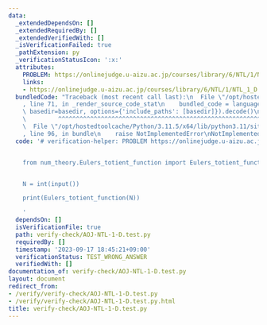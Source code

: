 ```yaml
---
data:
  _extendedDependsOn: []
  _extendedRequiredBy: []
  _extendedVerifiedWith: []
  _isVerificationFailed: true
  _pathExtension: py
  _verificationStatusIcon: ':x:'
  attributes:
    PROBLEM: https://onlinejudge.u-aizu.ac.jp/courses/library/6/NTL/1/NTL_1_D
    links:
    - https://onlinejudge.u-aizu.ac.jp/courses/library/6/NTL/1/NTL_1_D
  bundledCode: "Traceback (most recent call last):\n  File \"/opt/hostedtoolcache/Python/3.11.5/x64/lib/python3.11/site-packages/onlinejudge_verify/documentation/build.py\"\
    , line 71, in _render_source_code_stat\n    bundled_code = language.bundle(stat.path,\
    \ basedir=basedir, options={'include_paths': [basedir]}).decode()\n          \
    \         ^^^^^^^^^^^^^^^^^^^^^^^^^^^^^^^^^^^^^^^^^^^^^^^^^^^^^^^^^^^^^^^^^^^^^^^^^^^^^^^^^\n\
    \  File \"/opt/hostedtoolcache/Python/3.11.5/x64/lib/python3.11/site-packages/onlinejudge_verify/languages/python.py\"\
    , line 96, in bundle\n    raise NotImplementedError\nNotImplementedError\n"
  code: '# verification-helper: PROBLEM https://onlinejudge.u-aizu.ac.jp/courses/library/6/NTL/1/NTL_1_D


    from num_theory.Eulers_totient_function import Eulers_totient_function


    N = int(input())

    print(Eulers_totient_function(N))

    '
  dependsOn: []
  isVerificationFile: true
  path: verify-check/AOJ-NTL-1-D.test.py
  requiredBy: []
  timestamp: '2023-09-17 18:45:21+09:00'
  verificationStatus: TEST_WRONG_ANSWER
  verifiedWith: []
documentation_of: verify-check/AOJ-NTL-1-D.test.py
layout: document
redirect_from:
- /verify/verify-check/AOJ-NTL-1-D.test.py
- /verify/verify-check/AOJ-NTL-1-D.test.py.html
title: verify-check/AOJ-NTL-1-D.test.py
---
```

